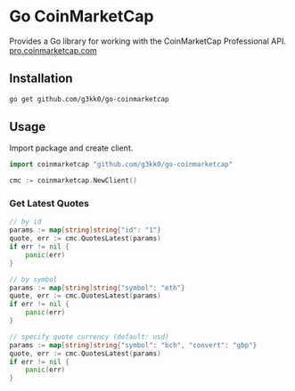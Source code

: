 # Go CoinMarketCap

Provides a Go library for working with the CoinMarketCap Professional API. [pro.coinmarketcap.com](https://pro.coinmarketcap.com)

## Installation

```sh
go get github.com/g3kk0/go-coinmarketcap
```

## Usage

Import package and create client.

```go
import coinmarketcap "github.com/g3kk0/go-coinmarketcap"

cmc := coinmarketcap.NewClient()
```

### Get Latest Quotes

```go
// by id
params := map[string]string{"id": "1"}
quote, err := cmc.QuotesLatest(params)
if err != nil {
    panic(err)
}

// by symbol
params := map[string]string{"symbol": "eth"}
quote, err := cmc.QuotesLatest(params)
if err != nil {
    panic(err)
}

// specify quote currency (default: usd)
params := map[string]string{"symbol": "bch", "convert": "gbp"}
quote, err := cmc.QuotesLatest(params)
if err != nil {
    panic(err)
}
```
